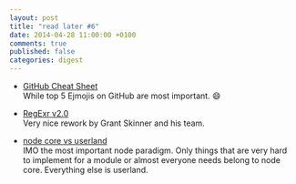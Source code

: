 ```yaml
---
layout: post
title: "read later #6"
date: 2014-04-28 11:00:00 +0100
comments: true
published: false
categories: digest
---
```

- [GitHub Cheat Sheet](https://github.com/tiimgreen/github-cheat-sheet)  
While top 5 Ejmojis on GitHub are most important. :smile:

- [RegExr v2.0](http://www.regexr.com/)  
Very nice rework by Grant Skinner and his team.

- [node core vs userland](https://github.com/joyent/node/wiki/node-core-vs-userland)  
IMO the most important node paradigm. Only things that are very hard to implement for a module or almost everyone needs belong to node core. Everything else is userland.